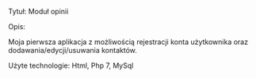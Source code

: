 Tytuł: Moduł opinii

Opis: 

Moja pierwsza aplikacja z możliwością rejestracji konta użytkownika oraz dodawania/edycji/usuwania kontaktów.

Użyte technologie:
Html, Php 7, MySql
